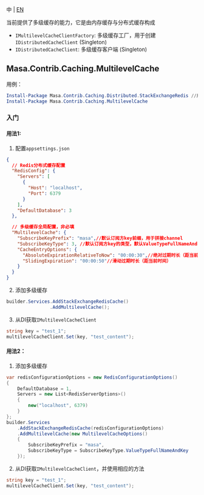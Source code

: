 中 | [EN](README.md)

当前提供了多级缓存的能力，它是由内存缓存与分布式缓存构成

* `IMultilevelCacheClientFactory`: 多级缓存工厂，用于创建`IDistributedCacheClient` (Singleton)
* `IDistributedCacheClient`: 多级缓存客户端 (Singleton)

## Masa.Contrib.Caching.MultilevelCache

用例：

``` powershell
Install-Package Masa.Contrib.Caching.Distributed.StackExchangeRedis //用于提供分布式缓存能力，这里以Redis为例
Install-Package Masa.Contrib.Caching.MultilevelCache
```
### 入门

#### 用法1:

1. 配置`appsettings.json`

``` appsettings.json
{
  // Redis分布式缓存配置
  "RedisConfig": {
    "Servers": [
      {
        "Host": "localhost",
        "Port": 6379
      }
    ],
    "DefaultDatabase": 3
  },

  // 多级缓存全局配置，非必填
  "MultilevelCache": {
    "SubscribeKeyPrefix": "masa",//默认订阅方key前缀，用于拼接channel
    "SubscribeKeyType": 3, //默认订阅方key的类型，默认ValueTypeFullNameAndKey，用于拼接channel
    "CacheEntryOptions": {
      "AbsoluteExpirationRelativeToNow": "00:00:30",//绝对过期时长（距当前时间）
      "SlidingExpiration": "00:00:50"//滑动过期时长（距当前时间）
    }
  }
}
```

2. 添加多级缓存

``` C#
builder.Services.AddStackExchangeRedisCache()
                .AddMultilevelCache();
```

3. 从DI获取`IMultilevelCacheClient`

``` C#
string key = "test_1";
multilevelCacheClient.Set(key, "test_content");
```

#### 用法2：

1. 添加多级缓存

``` C#
var redisConfigurationOptions = new RedisConfigurationOptions()
{
    DefaultDatabase = 1,
    Servers = new List<RedisServerOptions>()
    {
        new("localhost", 6379)
    }
};
builder.Services
    .AddStackExchangeRedisCache(redisConfigurationOptions)
    .AddMultilevelCache(new MultilevelCacheOptions()
    {
        SubscribeKeyPrefix = "masa",
        SubscribeKeyType = SubscribeKeyType.ValueTypeFullNameAndKey
    });
```

2. 从DI获取`IMultilevelCacheClient`，并使用相应的方法

``` C#
string key = "test_1";
multilevelCacheClient.Set(key, "test_content");
```